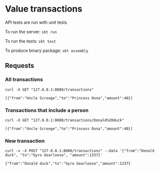 
# Value transactions

API tests are run with unit tests

To run the server: `sbt run`

To run the tests: `sbt test`

To produce binary package: `sbt assembly`

## Requests

### All transactions

`curl -X GET "127.0.0.1:8080/transactions"`

`[{"from":"Uncle Scrooge","to":"Princess Oona","amount":40}]`

### Transactions that include a person

`curl -X GET "127.0.0.1:8080/transactions/Donald%20duck"`

`[{"from":"Uncle Scrooge","to":"Princess Oona","amount":40}]`

### New transaction

`curl -v -X POST "127.0.0.1:8080/transactions" --data '{"from":"Donald duck", "to":"Gyro Gearloose", "amount":1337}'`

`{"from":"Donald duck","to":"Gyro Gearloose","amount":1337}`

